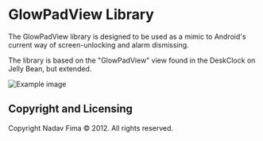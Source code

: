 GlowPadView Library  
====
  
The GlowPadView library is designed to be used as a mimic to Android's current way of screen-unlocking and alarm dismissing.

The library is based on the "GlowPadView" view found in the DeskClock on Jelly Bean, but extended.

![Example image](https://raw.github.com/nadavfima/GlowPadView/master/example.png)


Copyright and Licensing
----

Copyright Nadav Fima © 2012. All rights reserved.